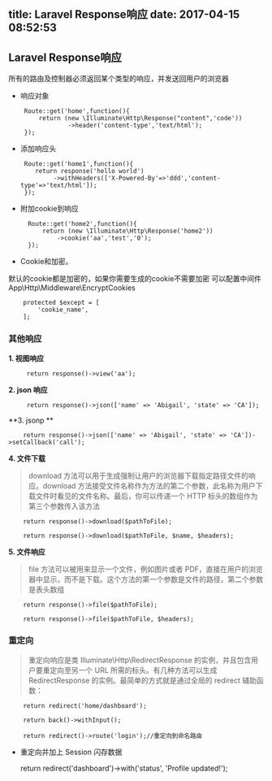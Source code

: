 title: Laravel Response响应
date: 2017-04-15 08:52:53
---



## Laravel Response响应

所有的路由及控制器必须返回某个类型的响应，并发送回用户的浏览器

<!--more-->

-  响应对象
  

		Route::get('home',function(){
		    return (new \Illuminate\Http\Response("content",'code'))
					->header('content-type','text/html');
		});
		

-  添加响应头 

		Route::get('home1',function(){
		   return response('hello world')
				->withHeaders(['X-Powered-By'=>'ddd','content-type'=>'text/html']);
		});

- 附加cookie到响应

		Route::get('home2',function(){
		    return (new \Illuminate\Http\Response('home2'))
				->cookie('aa','test','0');
		});

- Cookie和加密。

默认的cookie都是加密的，如果你需要生成的cookie不需要加密 可以配置中间件App\Http\Middleware\EncryptCookies

		protected $except = [
		    'cookie_name',
		];


### 其他响应


**1. 视图响应**

		 return response()->view('aa');

**2. json 响应**

	     return response()->json(['name' => 'Abigail', 'state' => 'CA']);

**3. jsonp **

	 	return response()->json(['name' => 'Abigail', 'state' => 'CA'])->setCallback('call');

**4. 文件下载**
> download 方法可以用于生成强制让用户的浏览器下载指定路径文件的响应。download 方法接受文件名称作为方法的第二个参数，此名称为用户下载文件时看见的文件名称。最后，你可以传递一个 HTTP 标头的数组作为第三个参数传入该方法

		return response()->download($pathToFile);

		return response()->download($pathToFile, $name, $headers);

**5. 文件响应** 
> file 方法可以被用来显示一个文件，例如图片或者 PDF，直接在用户的浏览器中显示，而不是下载。这个方法的第一个参数是文件的路径，第二个参数是表头数组

		return response()->file($pathToFile);

		return response()->file($pathToFile, $headers);


### 重定向 


> 重定向响应是类 Illuminate\Http\RedirectResponse 的实例，并且包含用户要重定向至另一个 URL 所需的标头。有几种方法可以生成 RedirectResponse 的实例。最简单的方式就是通过全局的 redirect 辅助函数：

		return redirect('home/dashboard');

		return back()->withInput();
		
		return redirect()->route('login');//重定向到命名路由

- 重定向并加上 Session 闪存数据

	return redirect('dashboard')->with('status', 'Profile updated!');